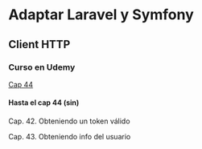 # Adaptar Laravel y Symfony

## Client HTTP

### Curso en Udemy

[Cap 44](https://www.udemy.com/course/cliente-http-peticiones-laravel-guzzle-consumir-apis-servicios/learn/lecture/14257968#announcements)

#### Hasta el cap 44 (sin)


####

Cap. 42. Obteniendo un token válido

Cap. 43. Obteniendo info del usuario


